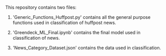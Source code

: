 This repository contains two files:

1. 'Generic_Functions_Huffpost.py' contains all the general purpose functions used in classification of huffpost news.

2. 'Greendeck_ML_Final.ipynb' contains the final model used in classification of news.

3. 'News_Category_Dataset.json' contains the data used in classification.
